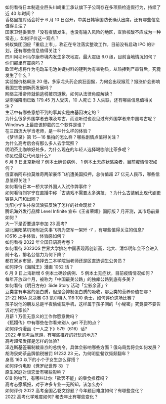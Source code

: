 如何看待日本制造业巨头川崎重工承认旗下子公司存在多项质检造假行为，持续了近 40 年时间？  
香格里拉对话会将于 6 月 10 日召开，中美日韩等国防长确认出席，还有哪些信息值得关注？  
国家卫健委表示「没有疫情发生，也没有输入风险的地区，查验核酸不应成为一种常态」，如何评价这一观点？  
蚂蚁集团回应「重启上市」，称正在专注落实整改工作，目前没有启动 IPO 的计划，还有哪些信息值得关注？  
四川阿坝州马尔康市境内发生多次地震，最大震级 6.0 级，目前当地情况如何？你们那里有震感吗？  
欧盟考虑将作为电动车电池关键材料的锂列为有害物质，从热捧到严审背后，究竟发生了什么？  
实验猴价格飙涨 20 倍，多家龙头药企疯狂囤猴，为何会出现猴荒？猴涨价会影响我国生物创新药发展吗？  
网络主播帝师就偷逃税被罚道歉，如何从法律角度解读？  
湖南强降雨已致 179.45 万人受灾，10 人死亡 3 人失联，还有哪些信息值得关注？  
生活中有哪些意想不到的事其实是由基因决定的？  
为什么很多外国学者去埃及考古，而没听过也没见过有外国学者来中国考古呢？  
Windows 上最应该卸载的三个软件是谁？  
在三四流大学当老师，是一种什么样的体验？  
《梦华录》第 15－16 集拍的怎么样？哪些剧情点值得关注？  
为什么高考后会有那么多人去学驾照？  
明明茶比咖啡好处多，为什么现在的年轻人选择喝咖啡比茶多呢？  
你见过最烂代码是什么?  
6 月 9 日北京新增 7 例本土确诊病例、 1 例本土无症状感染者，目前疫情情况如何？  
俄富翁阿布拉莫维奇两架豪华飞机遭美国扣押，总价值超 27 亿元人民币，哪些信息值得关注？  
如何看待日本一桥大学外国人入试作弊事件？  
如何看待刘宇宁在直播中称「古装戏不需要太多演技」？为什么古装剧比现代剧更容易入门和出圈？  
沈阳小学生扑杀流浪猫反映了怎样的社会现状？  
腾讯海外发行品牌 Level Infinite 宣布《王者荣耀》国际版 7 月开测，其市场前景如何？  
大一下是否要退学参加 23 高考?  
湖北襄阳某机场附近失事飞机为空军一架歼 -7 ，有哪些值得关注的信息?  
iOS16 上手体验，体验感如何？  
如何看待 2022 年全国日语高考卷？  
如何看待 2023QS 世界大学排名中国表现再创新高，北大、清华明年会不会进入前十名，排名公信力为何下降？  
都在家乡市里，选择去二本学院当老师还是区直选调生公务员？  
如何评价《海贼王》漫画 1052 话？  
6 月 9 日上海新增 6 例本土确诊病例、 5 例本土无症状，目前疫情情况如何？  
每年开放四个月，被称为「中国最美公路」的独库公路到底有多美？  
如何看待《明日方舟》Side Story 活动「尘影余音」?  
豆类含有丰富的蛋白质，但是会抑制蛋白质的吸收，那豆类的营养价值在哪？  
21-22 NBA 总决赛 G3 凯尔特人 116:100 勇士，如何评价这场比赛？  
孩子说他的朋友总是半夜偷偷玩手机，这样属于孩子间的「小秘密」究竟要不要告诉对方家长?  
月薪 1 万但无意义的工作你愿意做吗？  
《甄嬛传》中有哪些在你看来别人 get 不到的点？  
如何评价漫画《一人之下》579（616）话?  
2022 年高考后旅游，有哪些推荐的好玩的地方?  
高考超常发挥是怎样的体验?  
泽连斯基签署制裁普京的总统令，具体会影响哪些方面？俄乌局势将会如何发展？  
胡海泉奶茶品牌偷税被罚 91232.23 元，为何明星餐饮频频翻车？  
身高 160 以下的小个子女生怎么穿搭？  
如何评价电影《侏罗纪世界 3》？  
原生家庭对谈恋爱有哪些影响？  
618 购物节，有哪些让你「欲罢不能」的零食推荐吗？  
高考志愿填报，对于许多专业一无所知，该怎么办?  
如何评价 2022 高考全国乙卷文综题？今年题目难度如何？有哪些变化？  
2022 高考化学难度如何? 和去年比有哪些变化？  
